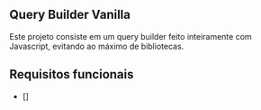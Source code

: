 ## Query Builder Vanilla

Este projeto consiste em um query builder feito inteiramente com Javascript, evitando ao máximo de bibliotecas.

## Requisitos funcionais

- [] 
